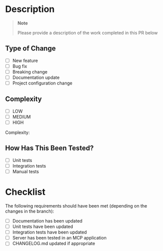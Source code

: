 # Description

> **Note**
>
> Please provide a description of the work completed in this PR below
>
>


## Type of Change
- [ ] New feature
- [ ] Bug fix
- [ ] Breaking change
- [ ] Documentation update
- [ ] Project configuration change

## Complexity
- [ ] LOW
- [ ] MEDIUM
- [ ] HIGH

Complexity:

## How Has This Been Tested?
- [ ] Unit tests
- [ ] Integration tests
- [ ] Manual tests

# Checklist

The following requirements should have been met (depending on the changes in the branch):

- [ ] Documentation has been updated
- [ ] Unit tests have been updated
- [ ] Integration tests have been updated
- [ ] Server has been tested in an MCP application
- [ ] CHANGELOG.md updated if appropriate